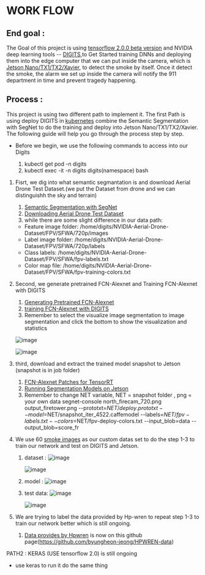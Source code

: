 # WORK FLOW
## End goal :

The Goal of this project is using [tensorflow 2.0.0 beta version]('https://www.tensorflow.org') and NVIDIA deep learning tools -- [DIGITS](https://github.com/NVIDIA/DIGITS),to Get Started training DNNs and deploying them into the edge computer that we can put inside the camera, which is [Jetson Nano/TX1/TX2/Xavier](https://www.nvidia.com/en-us/autonomous-machines/embedded-systems/), to  detect the smoke by itself. Once it detect the smoke, the alarm we set up inside the camera will notify the 911 department in time and prevent tragedy happening.


## Process :
This project is using two different path to implement it. The first Path is using deploy DIGITS in [kubernetes](https://kubernetes.io) combine the Semantic Segmentation with SegNet to do the training and deploy into Jetson Nano/TX1/TX2/Xavier. The following guide will help you go through the process step by step.

- Before we begin, we use the following commands to access into our Digits

     1. kubectl get pod -n digits
     2. kubectl exec -it -n digits digits(namespace) bash

1. Fisrt, we dig into what semantic segmantation is and download Aerial Drone Test Dataset.(we put the Dataset from drone and we can distinguishh the sky and terrain)
     1. [Semantic Segmentation with SegNet](https://github.com/dusty-nv/jetson-inference/blob/master/docs/segnet-dataset.md)
     2. [Downloading Aerial Drone Test Dataset](https://github.com/dusty-nv/jetson-inference/blob/master/docs/segnet-dataset.md#downloading-aerial-drone-dataset)
     3. while there are some slight difference in our data path:
     - Feature image folder: /home/digits/NVIDIA-Aerial-Drone-Dataset/FPV/SFWA/720p/images
     - Label image folder: /home/digits/NVIDIA-Aerial-Drone-Dataset/FPV/SFWA/720p/labels
     - Class labels: /home/digits/NVIDIA-Aerial-Drone-Dataset/FPV/SFWA/fpv-labels.txt
     - Color map file: /home/digits/NVIDIA-Aerial-Drone-Dataset/FPV/SFWA/fpv-training-colors.txt

2. Second, we generate pretrained FCN-Alexnet and Training FCN-Alexnet with DIGITS
     1. [Generating Pretrained FCN-Alexnet](https://github.com/dusty-nv/jetson-inference/blob/master/docs/segnet-pretrained.md)
     2. [training FCN-Alexnet with DIGITS](https://github.com/dusty-nv/jetson-inference/blob/master/docs/segnet-training.md)
     3. Remember to select the visualize image segmentation to image segmentation and click the bottom to show the visualization and statistics
     
     
     ![image](https://github.com/SpencerXavier/Wildfire_project/blob/master/1.png)
     
     
     ![image](https://github.com/SpencerXavier/Wildfire_project/blob/master/2.png)


3. third, download and extract the trained model snapshot to Jetson (snapshot is in job folder)
     1. [FCN-Alexnet Patches for TensorRT](https://github.com/dusty-nv/jetson-inference/blob/master/docs/segnet-patches.md)
     2. [Running Segmentation Models on Jetson](https://github.com/dusty-nv/jetson-inference/blob/master/docs/segnet-console.md)
     3. Remember to change NET variable, NET = snapshot folder , png = your own data
segnet-console north_firecam_720.png output_firetower.png --prototxt=$NET/deploy.prototxt --                  model=$NET/snapshot_iter_4522.caffemodel --labels=$NET/fpv-labels.txt --colors=$NET/fpv-deploy-colors.txt --input_blob=data --    output_blob=score_fr


4. We use 60 [smoke images](https://github.com/aiformankind/wildfire-smoke-detection/tree/master/input/images) as our custom datas set to do the step 1-3 to train our network and test on DIGITS and Jetson.
     1. dataset : 
        ![image](/Users/spencer/Desktop/UCSD-backtoschool/smoke_dataset-1.png)
        
        ![image](/Users/spencer/Desktop/UCSD-backtoschool/smoke_dataset-2.png)
     2. model :
        ![image](/Users/spencer/Desktop/UCSD-backtoschool/smoke_model.png)

     3. test data:
        ![image](/Users/spencer/Desktop/UCSD-backtoschool/smoke_test-1.png)
        
        ![image](./smoke_test-2.png)

5. We are trying to label the data provided by Hp-wren to repeat step 1-3 to train our network better which is still ongoing.
     1. [Data provides by Hpwren](http://hpwren.ucsd.edu/HWB/HPWREN-FIgLib/20180717-otay-om-s-mobo-c/) is now on this github page(https://github.com/byungheon-jeong/HPWREN-data)


PATH2 : KERAS (USE tensorflow 2.0) is still ongoing
- use keras to run it do the same thing



